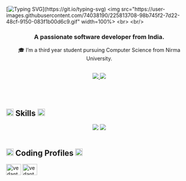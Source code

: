 [![Typing SVG](https://readme-typing-svg.herokuapp.com?font=Poppins&weight=500&size=25&pause=1000&color=FFFFFF&background=010019BA&center=true&vCenter=true&width=1000&height=150&lines=Hey+there!;My+name+is+Vedant+Kavar.;I'm+a+Computer+Science+enthusiast.;I+explore+challenges+and+develop+scalable+solutions.;Nice+meeting+you!+Feel+free+to+reach+out.)](https://git.io/typing-svg)
<img src="https://user-images.githubusercontent.com/74038190/225813708-98b745f2-7d22-48cf-9150-083f1b00d6c9.gif" width=100%>
<br>
<br/>
<div align="center">

 <h3>A passionate software developer from India.</h3>

</div>

<div align="center">
 
 🎓 I’m a third year student pursuing Computer Science from Nirma University.

</div>

 <br/>
 
<div align="center"> 
  <a href="mailto:vedantkavar24@gmail.com">
    <img src="https://img.shields.io/badge/Gmail-333333?style=for-the-badge&logo=gmail&logoColor=red" />
  </a>
  <a href="https://www.linkedin.com/in/vedant-kavar-83ab2b288" target="_blank">
    <img src="https://img.shields.io/badge/LinkedIn-0077B5?style=for-the-badge&logo=linkedin&logoColor=white" target="_blank" />
  </a>
<!--   <a href="https://github.com/Vedantkavar" target="_blank">
     <img src="https://img.shields.io/badge/Portfolio-FF5722?style=for-the-badge&logo=todoist&logoColor=white" target="_blank" /> <!-- sqlite, safari, google-chrome are other good icon options -->
<!--   </a> -->
</div>

<br/><br/>

## <img height="20" src="https://user-images.githubusercontent.com/74038190/212284087-bbe7e430-757e-4901-90bf-4cd2ce3e1852.gif" />   Skills   <img height="20" src="https://user-images.githubusercontent.com/74038190/212284087-bbe7e430-757e-4901-90bf-4cd2ce3e1852.gif" />

<div align="center">
<!--   <div style="display: inline-block; vertical-align: top;">
    <img src="https://github.com/user-attachments/assets/fddcdbcd-5ea2-4416-9f59-ca7fd9394aca" width="300">
  </div> -->
  <div style="display: inline-block; vertical-align: top;">
    <img src="https://skillicons.dev/icons?i=bash,c,cpp,java,python,git,vscode,github,mysql,mongodb"/>
    <img src="https://skillicons.dev/icons?i=bootstrap,css,django,flask,html,js,nextjs,nodejs,react,svelte,tailwind,typescript,figma" /><br>
  </div>
</div>


<br/>

## <img src="https://user-images.githubusercontent.com/74038190/216122028-c05b52fb-983e-4ee8-8811-6f30cd9ea5d5.png" alt="Comet" height="20" /> Coding Profiles <img src="https://user-images.githubusercontent.com/74038190/216122028-c05b52fb-983e-4ee8-8811-6f30cd9ea5d5.png" alt="Comet" height="20" />

<p align="left">
  
  <a href="https://codeforces.com/profile/vedant_patel" target="blank"><img align="center" src="https://raw.githubusercontent.com/rahuldkjain/github-profile-readme-generator/master/src/images/icons/Social/codeforces.svg" alt="vedant_patel" height="30" width="40" /></a>
  <a href="https://leetcode.com/u/vedantkavar" target="blank"><img align="center" src="https://raw.githubusercontent.com/rahuldkjain/github-profile-readme-generator/master/src/images/icons/Social/leet-code.svg" alt="vedantkavar" height="30" width="40" /></a>
</p>

